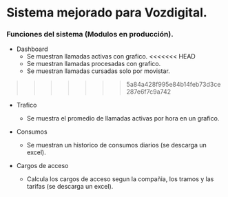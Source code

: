 # Sistema mejorado para Vozdigital.

### Funciones del sistema (Modulos en producción).

* Dashboard
    * Se muestran llamadas activas con grafico.
<<<<<<< HEAD
    * Se muestran llamadas procesadas con grafico.
    * Se muestran llamadas cursadas solo por movistar.
>>>>>>> 5a84a428f995e84b14feb73d3ce287e6f7c9a742
    
* Trafico
    * Se muestra el promedio de llamadas activas por hora en un grafico.

* Consumos
    * Se muestran un historico de consumos diarios (se descarga un excel).
    
* Cargos de acceso
    * Calcula los cargos de acceso segun la compañia, los tramos y las tarifas (se descarga un excel).
